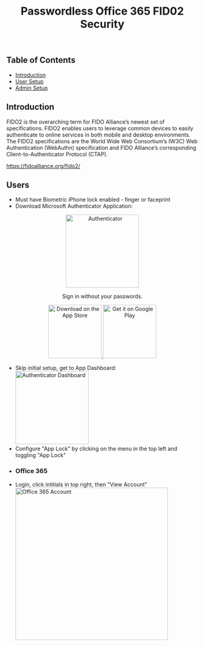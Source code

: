 <h1 align="center"> Passwordless Office 365 FID02 Security </h1> <br>


<!-- START doctoc generated TOC please keep comment here to allow auto update -->
<!-- DON'T EDIT THIS SECTION, INSTEAD RE-RUN doctoc TO UPDATE -->
## Table of Contents

- [Introduction](#introduction)
- [User Setup](#users)
- [Admin Setup](#admin)

<!-- END doctoc generated TOC please keep comment here to allow auto update -->









## Introduction

FIDO2 is the overarching term for FIDO Alliance’s newest set of specifications. FIDO2 enables users to leverage common devices to easily authenticate to online services in both mobile and desktop environments. The FIDO2 specifications are the World Wide Web Consortium’s (W3C) Web Authentication (WebAuthn) specification and FIDO Alliance’s corresponding Client-to-Authenticator Protocol (CTAP).

https://fidoalliance.org/fido2/






## Users



* Must have Biometric iPhone lock enabled - finger or faceprint
* Download Microsoft Authenticator Application: 
<p align="center">
  <a href="https://www.microsoft.com/en-us/account/authenticator">
    <img alt="Authenticator" title="Authenticator" src="https://i.imgur.com/qrhLFb9.png" width="192">
  </a>
</p>

<p align="center">
  Sign in without your passwords. 
</p>

<p align="center">
  <a href="https://apps.apple.com/app/id983156458?mt=8">
    <img alt="Download on the App Store" title="App Store" src="http://i.imgur.com/0n2zqHD.png" width="140">
  </a>

  <a href="https://play.google.com/store/apps/details?id=com.azure.authenticator&hl=en&gl=US">
    <img alt="Get it on Google Play" title="Google Play" src="http://i.imgur.com/mtGRPuM.png" width="140">
  </a>
</p> 


* Skip initial setup, get to App Dashboard:
    <br><img alt="Authenticator Dashboard" title="Authenticator Dashboard" src="https://i.imgur.com/EiNq2Ue.jpg" width="192">
* Configure "App Lock" by clicking on the menu in the top left and toggling "App Lock"
* <h3>Office 365</h3>
* Login, click intitials in top right, then "View Account"
    <img alt="Office 365 Account" title="Office 365 Account" src="https://i.imgur.com/GdD3avL.png" width="400">





